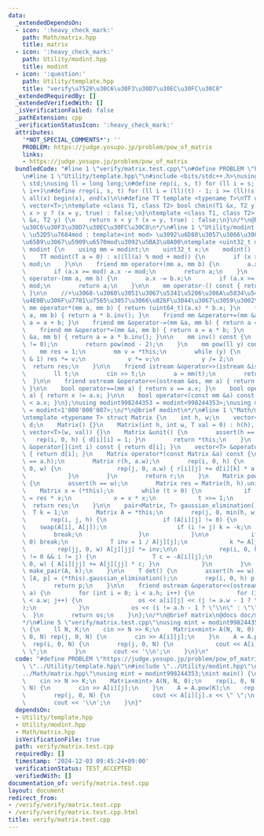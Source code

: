 ```yaml
---
data:
  _extendedDependsOn:
  - icon: ':heavy_check_mark:'
    path: Math/matrix.hpp
    title: matrix
  - icon: ':heavy_check_mark:'
    path: Utility/modint.hpp
    title: modint
  - icon: ':question:'
    path: Utility/template.hpp
    title: "verify\u7528\u30C6\u30F3\u30D7\u30EC\u30FC\u30C8"
  _extendedRequiredBy: []
  _extendedVerifiedWith: []
  _isVerificationFailed: false
  _pathExtension: cpp
  _verificationStatusIcon: ':heavy_check_mark:'
  attributes:
    '*NOT_SPECIAL_COMMENTS*': ''
    PROBLEM: https://judge.yosupo.jp/problem/pow_of_matrix
    links:
    - https://judge.yosupo.jp/problem/pow_of_matrix
  bundledCode: "#line 1 \"verify/matrix.test.cpp\"\n#define PROBLEM \"https://judge.yosupo.jp/problem/pow_of_matrix\"\
    \n#line 1 \"Utility/template.hpp\"\n#include <bits/stdc++.h>\nusing namespace\
    \ std;\nusing ll = long long;\n#define rep(i, s, t) for (ll i = s; i < (ll)(t);\
    \ i++)\n#define rrep(i, s, t) for (ll i = (ll)(t) - 1; i >= (ll)(s); i--)\n#define\
    \ all(x) begin(x), end(x)\n\n#define TT template <typename T>\nTT using vec =\
    \ vector<T>;\ntemplate <class T1, class T2> bool chmin(T1 &x, T2 y) {\n    return\
    \ x > y ? (x = y, true) : false;\n}\ntemplate <class T1, class T2> bool chmax(T1\
    \ &x, T2 y) {\n    return x < y ? (x = y, true) : false;\n}\n/*\n@brief verify\u7528\
    \u30C6\u30F3\u30D7\u30EC\u30FC\u30C8\n*/\n#line 1 \"Utility/modint.hpp\"\n\n//\
    \ \u52D5\u7684mod : template<int mod> \u3092\u6D88\u3057\u3066\u3001\u4E0A\u306E\
    \u65B9\u3067\u5909\u6570mod\u3092\u5BA3\u8A00\ntemplate <uint32_t mod> struct\
    \ modint {\n    using mm = modint;\n    uint32_t x;\n    modint() : x(0) {}\n\
    \    TT modint(T a = 0) : x((ll(a) % mod + mod)) {\n        if (x >= mod) x -=\
    \ mod;\n    }\n\n    friend mm operator+(mm a, mm b) {\n        a.x += b.x;\n\
    \        if (a.x >= mod) a.x -= mod;\n        return a;\n    }\n    friend mm\
    \ operator-(mm a, mm b) {\n        a.x -= b.x;\n        if (a.x >= mod) a.x +=\
    \ mod;\n        return a;\n    }\n\n    mm operator-() const { return mod - x;\
    \ }\n\n    //+\u3068-\u3060\u3051\u3067\u5341\u5206\u306A\u5834\u5408\u3001\u4EE5\
    \u4E0B\u306F\u7701\u7565\u3057\u3066\u826F\u3044\u3067\u3059\u3002\n\n    friend\
    \ mm operator*(mm a, mm b) { return (uint64_t)(a.x) * b.x; }\n    friend mm operator/(mm\
    \ a, mm b) { return a * b.inv(); }\n    friend mm &operator+=(mm &a, mm b) { return\
    \ a = a + b; }\n    friend mm &operator-=(mm &a, mm b) { return a = a - b; }\n\
    \    friend mm &operator*=(mm &a, mm b) { return a = a * b; }\n    friend mm &operator/=(mm\
    \ &a, mm b) { return a = a * b.inv(); }\n\n    mm inv() const {\n        assert(x\
    \ != 0);\n        return pow(mod - 2);\n    }\n    mm pow(ll y) const {\n    \
    \    mm res = 1;\n        mm v = *this;\n        while (y) {\n            if (y\
    \ & 1) res *= v;\n            v *= v;\n            y /= 2;\n        }\n      \
    \  return res;\n    }\n\n    friend istream &operator>>(istream &is, mm &a) {\n\
    \        ll t;\n        cin >> t;\n        a = mm(t);\n        return is;\n  \
    \  }\n\n    friend ostream &operator<<(ostream &os, mm a) { return os << a.x;\
    \ }\n\n    bool operator==(mm a) { return x == a.x; }\n    bool operator!=(mm\
    \ a) { return x != a.x; }\n\n    bool operator<(const mm &a) const { return x\
    \ < a.x; }\n};\nusing modint998244353 = modint<998244353>;\nusing modint1000000007\
    \ = modint<1'000'000'007>;\n/*\n@brief modint\n*/\n#line 1 \"Math/matrix.hpp\"\
    \ntemplate <typename T> struct Matrix {\n    int h, w;\n    vector<vector<T>>\
    \ d;\n    Matrix() {}\n    Matrix(int h, int w, T val = 0) : h(h), w(w), d(h,\
    \ vector<T>(w, val)) {}\n    Matrix &unit() {\n        assert(h == w);\n     \
    \   rep(i, 0, h) { d[i][i] = 1; }\n        return *this;\n    }\n    const vector<T>\
    \ &operator[](int i) const { return d[i]; }\n    vector<T> &operator[](int i)\
    \ { return d[i]; }\n    Matrix operator*(const Matrix &a) const {\n        assert(w\
    \ == a.h);\n        Matrix r(h, a.w);\n        rep(i, 0, h) {\n            rep(k,\
    \ 0, w) {\n                rep(j, 0, a.w) { r[i][j] += d[i][k] * a[k][j]; }\n\
    \            }\n        }\n        return r;\n    }\n    Matrix pow(ll t) const\
    \ {\n        assert(h == w);\n        Matrix res = Matrix(h, h).unit();\n    \
    \    Matrix x = (*this);\n        while (t > 0) {\n            if (t & 1) res\
    \ = res * x;\n            x = x * x;\n            t >>= 1;\n        }\n      \
    \  return res;\n    }\n\n    pair<Matrix, T> gaussian_elimination() {\n      \
    \  T k = 1;\n        Matrix A = *this;\n        rep(j, 0, min(h, w)) {\n     \
    \       rep(i, j, h) {\n                if (A[i][j] != 0) {\n                \
    \    swap(A[i], A[j]);\n                    if (i != j) k = -k;\n            \
    \        break;\n                }\n            }\n\n            if (A[j][j] ==\
    \ 0) break;\n            T inv = 1 / A[j][j];\n            k *= A[j][j];\n   \
    \         rep(jj, 0, w) A[j][jj] *= inv;\n\n            rep(i, 0, h) if (A[i][j]\
    \ != 0 && i != j) {\n                T c = -A[i][j];\n                rep(jj,\
    \ 0, w) { A[i][jj] += A[j][jj] * c; }\n            }\n        }\n        return\
    \ make_pair(A, k);\n    }\n\n    T det() {\n        assert(h == w);\n        auto\
    \ [A, p] = (*this).gaussian_elimination();\n        rep(i, 0, h) p *= A[i][i];\n\
    \        return p;\n    }\n\n    friend ostream &operator<<(ostream &os, Matrix\
    \ a) {\n        for (int i = 0; i < a.h; i++) {\n            for (int j = 0; j\
    \ < a.w; j++) {\n                os << a[i][j] << (j != a.w - 1 ? \" \" : \"\"\
    );\n            }\n            os << (i != a.h - 1 ? \"\\n\" : \"\");\n      \
    \  }\n        return os;\n    }\n};\n/*\n@brief matrix\n@docs doc/matrix.md\n\
    */\n#line 5 \"verify/matrix.test.cpp\"\nusing mint = modint998244353;\nint main()\
    \ {\n    ll N, K;\n    cin >> N >> K;\n    Matrix<mint> A(N, N, 0);\n    rep(i,\
    \ 0, N) rep(j, 0, N) {\n        cin >> A[i][j];\n    }\n    A = A.pow(K);\n  \
    \  rep(i, 0, N) {\n        rep(j, 0, N) {\n            cout << A[i][j].x << \"\
    \ \";\n        }\n        cout << '\\n';\n    }\n}\n"
  code: "#define PROBLEM \"https://judge.yosupo.jp/problem/pow_of_matrix\"\n#include\
    \ \"../Utility/template.hpp\"\n#include \"../Utility/modint.hpp\"\n#include \"\
    ../Math/matrix.hpp\"\nusing mint = modint998244353;\nint main() {\n    ll N, K;\n\
    \    cin >> N >> K;\n    Matrix<mint> A(N, N, 0);\n    rep(i, 0, N) rep(j, 0,\
    \ N) {\n        cin >> A[i][j];\n    }\n    A = A.pow(K);\n    rep(i, 0, N) {\n\
    \        rep(j, 0, N) {\n            cout << A[i][j].x << \" \";\n        }\n\
    \        cout << '\\n';\n    }\n}"
  dependsOn:
  - Utility/template.hpp
  - Utility/modint.hpp
  - Math/matrix.hpp
  isVerificationFile: true
  path: verify/matrix.test.cpp
  requiredBy: []
  timestamp: '2024-12-03 09:45:24+09:00'
  verificationStatus: TEST_ACCEPTED
  verifiedWith: []
documentation_of: verify/matrix.test.cpp
layout: document
redirect_from:
- /verify/verify/matrix.test.cpp
- /verify/verify/matrix.test.cpp.html
title: verify/matrix.test.cpp
---
```


